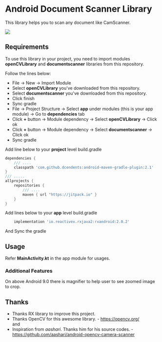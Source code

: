 
# Android Document Scanner Library  
This library helps you to scan any document like CamScanner.  
  
![](demo.gif)
  
## Requirements  

To use this library in your project, you need to import modules **openCVLibrary** and **documentscanner** libraries from this repository.
    
Follow the lines below:  
  
* File → New → Import Module  
* Select **openCVLibrary** you've downloaded from this repository.  
* Select **documentscanner** you've downloaded from this repository.  
* Click finish  
* Sync gradle  
* File → Project Structure → Select **app** under modules (this is your app module) → Go to **dependencies** tab  
* Click **+** button → Module dependency → Select **openCVLibrary** → Click ok
* Click **+** button → Module dependency → Select **documentscanner** → Click ok  
* Sync gradle  
  
Add line below to your **project** level build.gradle  
    
```gradle  
dependencies {
	/// ....
	classpath 'com.github.dcendents:android-maven-gradle-plugin:2.1'
}
/// .....
allprojects {  
    repositories {  
        /// ....  
        maven { url "https://jitpack.io" }  
    }  
}  
```
  
Add lines below to your **app** level build.gradle  

```gradle  
    implementation 'io.reactivex.rxjava2:rxandroid:2.0.2'    
```
  
And Sync the gradle  
  
## Usage  
  
Refer **MainActivity.kt** in the app module for usages.
  
### Additional Features  
  
On above Android 9.0 there is magnifier to help user to see zoomed image to crop.  
    
## Thanks  
  
* Thanks RX library to improve this project.  
* Thanks OpenCV for this awesome library. - https://opencv.org/  
and  
* Inspiration from *aashari*. Thanks him for his source codes. - https://github.com/aashari/android-opencv-camera-scanner  
  